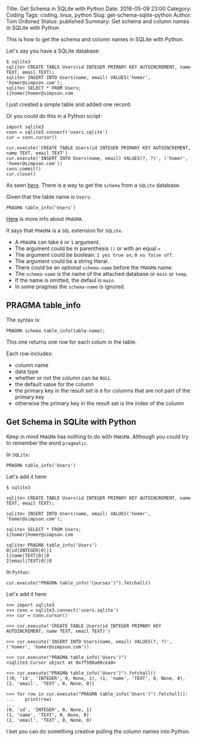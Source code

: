 Title: Get Schema in SQLite with Python
Date: 2018-05-09 23:00
Category: Coding
Tags: coding, linux, python
Slug: get-schema-sqlite-python
Author: Tom Ordonez
Status: published
Summary: Get schema and column names in SQLite with Python

This is how to get the schema and column names in SQLite with Python.

Let's say you have a SQLite database:

    $ sqlite3
    sqlite> CREATE TABLE Users(id INTEGER PRIMARY KEY AUTOINCREMENT, name TEXT, email TEXT);
    sqlite> INSERT INTO Users(name, email) VALUES('homer', 'homer@simpson.com');
    sqlite> SELECT * FROM Users;
    1|homer|homer@simpson.com

I just created a simple table and added one record.

Or you could do this in a Python script:

    import sqlite3
    conn = sqlite3.connect('users.sqlite')
    cur = conn.cursor()

    cur.execute('CREATE TABLE Users(id INTEGER PRIMARY KEY AUTOINCREMENT, name TEXT, email TEXT')
    cur.execute('INSERT INTO Users(name, email) VALUES(?, ?)', ('homer', 'homer@simpson.com'))
    conn.commit()
    cur.close()

As seen <a href="https://stackoverflow.com/questions/11996394/is-there-a-way-to-get-a-schema-of-a-database-from-within-python" target="_blank">here</a>. There is a way to get the `schema` from a `SQLite` database.

Given that the table name is `Users`:

    PRAGMA table_info('Users')

<a href="https://www.sqlite.org/pragma.html#pragma_table_info" target="_blank">Here</a> is more info about `PRAGMA`.

It says that `PRAGMA` is a `SQL` extension for `SQLite`.

* A `PRAGMA` can take `0` or `1` argument.
* The argument could be in parenthesis `()` or with an equal `=`
* The argument could be boolean: `1 yes true on`, `0 no false off`.
* The argument could be a string literal.
* There could be an optional `schema-name` before the `PRAGMA` name.
* The `schema-name` is the name of the attached database or `main` or `temp`.
* If the name is omitted, the defaul is `main`.
* In some pragmas the `schema-name` is ignored.

## PRAGMA table_info

The syntax is:

    PRAGMA schema.table_info(table-name);

This one returns one row for each colum in the table.

Each row includes:

* column name
* data type
* whether or not the column can be `NULL`
* the default value for the column
* the primary key in the result set is `0` for columns that are not part of the primary key
* otherwise the primary key in the result set is the index of the column

## Get Schema in SQLite with Python

Keep in mind `PRAGMA` has nothing to do with `PHASMA`. Although you could try to remember the word `pragmatic`.

In `SQLite`:

    PRAGMA table_info('Users')

Let's add it here:

    $ sqlite3
    
    sqlite> CREATE TABLE Users(id INTEGER PRIMARY KEY AUTOINCREMENT, name TEXT, email TEXT);
    
    sqlite> INSERT INTO Users(name, email) VALUES('homer', 'homer@simpson.com');
    
    sqlite> SELECT * FROM Users;
    1|homer|homer@simpson.com

    sqlite> PRAGMA table_info('Users')
    0|id|INTEGER|0||1
    1|name|TEXT|0||0
    2|email|TEXT|0||0

In `Python`:

    cur.execute("PRAGMA table_info('Courses')").fetchall()

Let's add it here:

    >>> import sqlite3
    >>> conn = sqlite3.connect('users.sqlite')
    >>> cur = conn.cursor()

    >>> cur.execute('CREATE TABLE Users(id INTEGER PRIMARY KEY AUTOINCREMENT, name TEXT, email TEXT)')
    
    >>> cur.execute('INSERT INTO Users(name, email) VALUES(?, ?)', ('homer', 'homer@simpson.com'))
    
    >>> cur.execute("PRAGMA table_info('Users')")
    <sqlite3.Cursor object at 0x7f590a00cea0>

    >>> cur.execute("PRAGMA table_info('Users')").fetchall()
    [(0, 'id', 'INTEGER', 0, None, 1), (1, 'name', 'TEXT', 0, None, 0), (2, 'email', 'TEXT', 0, None, 0)]

    >>> for row in cur.execute("PRAGMA table_info('Users')").fetchall():
    ...    print(row)
    ...
    (0, 'id', 'INTEGER', 0, None, 1)
    (1, 'name', 'TEXT', 0, None, 0)
    (2, 'email', 'TEXT', 0, None, 0)

I bet you can do something creative pulling the column names into Python.
